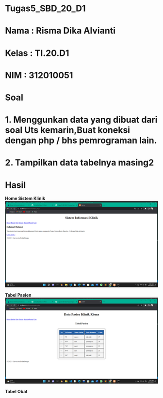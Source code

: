 # Tugas5_SBD_20_D1
# Nama : Risma Dika Alvianti
# Kelas : TI.20.D1
# NIM : 312010051

# Soal
# 1. Menggunkan data yang dibuat dari soal Uts kemarin,Buat koneksi dengan php / bhs pemrograman lain.
# 2. Tampilkan data tabelnya masing2

# Hasil

**Home Sistem Klinik**<br>
![p](screenshoot/1.png)<br>

**Tabel Pasien**<br>
![p](screenshoot/2.png)<br>

**Tabel Obat**<br>

